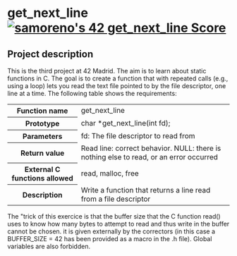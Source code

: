 <h1>get_next_line <a href="https://github.com/JaeSeoKim/badge42"><img src="https://badge42.vercel.app/api/v2/cl8uf09z900060gl2pg6sdczb/project/2411891" alt="samoreno's 42 get_next_line Score" /></a></h1>
<h2>Project description</h2>
<div>
<!--  <a href="https://github.com/JaeSeoKim/badge42">
    <img align="center" src="https://badge42.herokuapp.com/api/project/samoreno/ft_printf"/>
  </a> -->
  <p>This is the third project at 42 Madrid. The aim is to learn about static functions in C. The goal is to create a function that with repeated calls (e.g., using a loop) lets you read the text file pointed to by the file descriptor, one line at a time. The following table shows the requirements:
  <table>
    <tr>
      <th>Function name</th>
      <td>get_next_line</td>
    </tr>
    <tr>
      <th>Prototype</th>
      <td>char *get_next_line(int fd);</td>
    </tr>
    <tr>
      <th>Parameters</th>
      <td>fd: The file descriptor to read from</td>
    </tr>
    <tr>
      <th>Return value </th>
      <td>Read line: correct behavior. NULL: there is nothing else to read, or an error occurred</td>
    </tr>
    <tr>
      <th>External C functions allowed</th>
      <td>read, malloc, free</td>
    </tr>
    <tr>
      <th>Description</th>
      <td>Write a function that returns a line read from a file descriptor</td>
    </tr>
</table>
  </p>
  <p>
  The "trick of this exercice is that the buffer size that the C function read() uses to know how many bytes to attempt to read and thus write in the buffer cannot be chosen. it is given externally by the correctors (in this case a BUFFER_SIZE  = 42 has been provided as a macro in the .h file). Global variables are also forbidden.
  </p>
</div>
